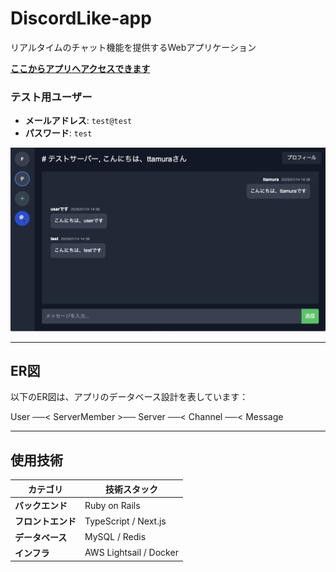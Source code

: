 # **DiscordLike-app**


リアルタイムのチャット機能を提供するWebアプリケーション


[**ここからアプリへアクセスできます**](http://13.114.232.178:8000/login)

### **テスト用ユーザー**

- **メールアドレス**: `test@test`
- **パスワード**: `test`

![アプリのスクリーンショット](images/chat_screenshot.png)

---

## **ER図**

以下のER図は、アプリのデータベース設計を表しています：

User ──< ServerMember >── Server ──< Channel ──< Message

---

## **使用技術**

| **カテゴリ**    | **技術スタック**             |
|-------------|------------------------|
| **バックエンド**  | Ruby on Rails          |
| **フロントエンド** | TypeScript / Next.js   |
| **データベース**  | MySQL / Redis          |
| **インフラ**    | AWS Lightsail / Docker |


